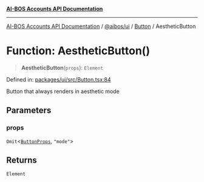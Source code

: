 [**AI-BOS Accounts API Documentation**](../../../../README.md)

***

[AI-BOS Accounts API Documentation](../../../../README.md) / [@aibos/ui](../../README.md) / [Button](../README.md) / AestheticButton

# Function: AestheticButton()

> **AestheticButton**(`props`): `Element`

Defined in: [packages/ui/src/Button.tsx:84](https://github.com/pohlai88/accounts/blob/48103fb36d28b2b9bfb33472b6de2f719773cde9/packages/ui/src/Button.tsx#L84)

Button that always renders in aesthetic mode

## Parameters

### props

`Omit`\<[`ButtonProps`](../interfaces/ButtonProps.md), `"mode"`\>

## Returns

`Element`
